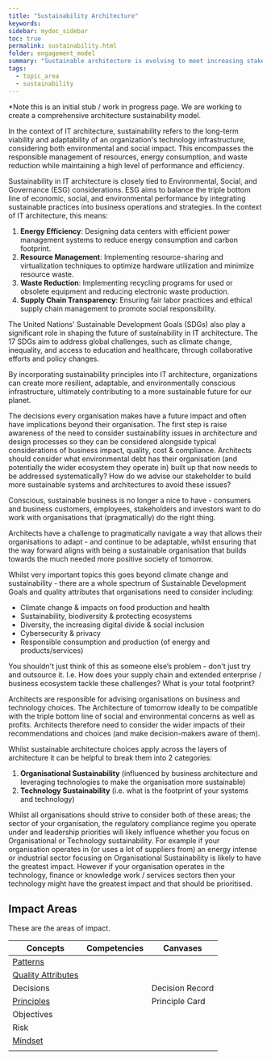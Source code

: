```yaml
---
title: "Sustainability Architecture"
keywords: 
sidebar: mydoc_sidebar
toc: true
permalink: sustainability.html
folder: engagement_model
summary: "Sustainable architecture is evolving to meet increasing stakeholder demands and accompanying advances in information technology."
tags: 
  - topic_area
  - sustainability
---
```


*Note this is an initial stub / work in progress page. We are working to create a comprehensive architecture sustainability model.

In the context of IT architecture, sustainability refers to the long-term viability and adaptability of an organization's technology infrastructure, considering both environmental and social impact. This encompasses the responsible management of resources, energy consumption, and waste reduction while maintaining a high level of performance and efficiency.

Sustainability in IT architecture is closely tied to Environmental, Social, and Governance (ESG) considerations. ESG aims to balance the triple bottom line of economic, social, and environmental performance by integrating sustainable practices into business operations and strategies. In the context of IT architecture, this means:

1. **Energy Efficiency**: Designing data centers with efficient power management systems to reduce energy consumption and carbon footprint.
2. **Resource Management**: Implementing resource-sharing and virtualization techniques to optimize hardware utilization and minimize resource waste.
3. **Waste Reduction**: Implementing recycling programs for used or obsolete equipment and reducing electronic waste production.
4. **Supply Chain Transparency**: Ensuring fair labor practices and ethical supply chain management to promote social responsibility.

The United Nations' Sustainable Development Goals (SDGs) also play a significant role in shaping the future of sustainability in IT architecture. The 17 SDGs aim to address global challenges, such as climate change, inequality, and access to education and healthcare, through collaborative efforts and policy changes.

By incorporating sustainability principles into IT architecture, organizations can create more resilient, adaptable, and environmentally conscious infrastructure, ultimately contributing to a more sustainable future for our planet.

The decisions every organisation makes  have a future impact and often have implications beyond their organisation. The first step is raise awareness of the need to consider sustainability issues in architecture and design processes so they can be considered alongside typical considerations of business impact, quality, cost & compliance. Architects should consider what environmental debt has their organisation (and potentially the wider ecosystem they operate in) built up that now needs to be addressed systematically? How do we advise our stakeholder to build more sustainable systems and architectures to avoid these issues?

Conscious, sustainable business is no longer a nice to have - consumers and business customers, employees, stakeholders and investors want to do work with organisations that (pragmatically) do the right thing.   

Architects have a challenge to pragmatically navigate a way that allows their organisations to adapt - and continue to be adaptable, whilst ensuring that the way forward aligns with being a sustainable organisation that builds towards the much needed more positive society of tomorrow.

Whilst very important topics this goes beyond climate change and sustainability - there are a whole spectrum of Sustainable Development Goals and quality attributes that organisations need to consider including:

- Climate change & impacts on food production and health
- Sustainability, biodiversity & protecting ecosystems
- Diversity, the increasing digital divide & social inclusion
- Cybersecurity & privacy
- Responsible consumption and production (of energy and products/services)

You shouldn't just think of this as someone else’s problem - don't just try and outsource it. I.e. How does your supply chain and extended enterprise / business ecosystem tackle these challenges? What is your total footprint?

Architects are responsible for advising organisations on business and technology choices. The Architecture of tomorrow ideally  to be compatible with the triple bottom line of social and environmental concerns as well as profits. Architects therefore need to consider the wider impacts of their recommendations and choices (and make decision-makers aware of them).

Whilst sustainable architecture choices apply across the layers of architecture it can be helpful to break them into 2 categories:

1. **Organisational Sustainability** (influenced by business architecture and leveraging technologies to make the organisation more sustainable)
2. **Technology Sustainability** (i.e. what is the footprint of your systems and technology)

Whilst all organisations should strive to consider both of these areas; the sector of your organisation, the regulatory compliance regime you operate under and leadership priorities will likely influence whether you focus on Organisational or Technology sustainability. For example if your organisation operates in (or uses a lot of suppliers from) an energy intense or industrial sector focusing on Organisational Sustainability is likely to have the greatest impact. However if your organisation operates in the technology, finance or knowledge work / services sectors then your technology might have the greatest impact and that should be prioritised.

## Impact Areas

These are the areas of impact. 

| Concepts                                                              | Competencies | Canvases        |
| --------------------------------------------------------------------- | ------------ | --------------- |
| [Patterns](sustainability/patterns.md)                                |              |                 |
| [Quality Attributes](sustainability/sustainable_quality_attribute.md) |              |                 |
| Decisions                                                             |              | Decision Record |
| [Principles](sustainability/sustainable_principle.md)                 |              | Principle Card  |
| Objectives                                                            |              |                 |
| Risk                                                                  |              |                 |
| [Mindset](sustainability/mindset.md)                                  |              |                 |
|                                                                       |              |                 |
